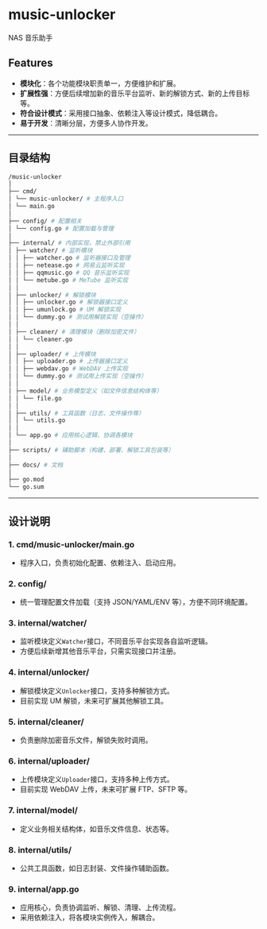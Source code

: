 # music-unlocker

NAS 音乐助手

## Features

- **模块化**：各个功能模块职责单一，方便维护和扩展。
- **扩展性强**：方便后续增加新的音乐平台监听、新的解锁方式、新的上传目标等。
- **符合设计模式**：采用接口抽象、依赖注入等设计模式，降低耦合。
- **易于开发**：清晰分层，方便多人协作开发。

---

## 目录结构

```bash
/music-unlocker
│
├── cmd/
│ └── music-unlocker/ # 主程序入口
│ └── main.go
│
├── config/ # 配置相关
│ └── config.go # 配置加载与管理
│
├── internal/ # 内部实现，禁止外部引用
│ ├── watcher/ # 监听模块
│ │ ├── watcher.go # 监听器接口及管理
│ │ ├── netease.go # 网易云监听实现
│ │ ├── qqmusic.go # QQ 音乐监听实现
│ │ └── metube.go # MeTube 监听实现
│ │
│ ├── unlocker/ # 解锁模块
│ │ ├── unlocker.go # 解锁器接口定义
│ │ ├── umunlock.go # UM 解锁实现
│ │ └── dummy.go # 测试用解锁实现（空操作）
│ │
│ ├── cleaner/ # 清理模块（删除加密文件）
│ │ └── cleaner.go
│ │
│ ├── uploader/ # 上传模块
│ │ ├── uploader.go # 上传器接口定义
│ │ ├── webdav.go # WebDAV 上传实现
│ │ └── dummy.go # 测试用上传实现（空操作）
│ │
│ ├── model/ # 业务模型定义（如文件信息结构体等）
│ │ └── file.go
│ │
│ ├── utils/ # 工具函数（日志、文件操作等）
│ │ └── utils.go
│ │
│ └── app.go # 应用核心逻辑，协调各模块
│
├── scripts/ # 辅助脚本（构建、部署、解锁工具包装等）
│
├── docs/ # 文档
│
├── go.mod
└── go.sum
```

---

## 设计说明

### 1. cmd/music-unlocker/main.go

- 程序入口，负责初始化配置、依赖注入、启动应用。

### 2. config/

- 统一管理配置文件加载（支持 JSON/YAML/ENV 等），方便不同环境配置。

### 3. internal/watcher/

- 监听模块定义`Watcher`接口，不同音乐平台实现各自监听逻辑。
- 方便后续新增其他音乐平台，只需实现接口并注册。

### 4. internal/unlocker/

- 解锁模块定义`Unlocker`接口，支持多种解锁方式。
- 目前实现 UM 解锁，未来可扩展其他解锁工具。

### 5. internal/cleaner/

- 负责删除加密音乐文件，解锁失败时调用。

### 6. internal/uploader/

- 上传模块定义`Uploader`接口，支持多种上传方式。
- 目前实现 WebDAV 上传，未来可扩展 FTP、SFTP 等。

### 7. internal/model/

- 定义业务相关结构体，如音乐文件信息、状态等。

### 8. internal/utils/

- 公共工具函数，如日志封装、文件操作辅助函数。

### 9. internal/app.go

- 应用核心，负责协调监听、解锁、清理、上传流程。
- 采用依赖注入，将各模块实例传入，解耦合。
